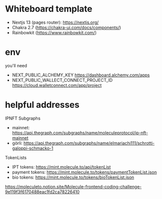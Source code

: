 # Whiteboard template

- Nextjs 13 (pages router): https://nextjs.org/
- Chakra 2.7 (https://chakra-ui.com/docs/components/)
- Rainbowkit (https://www.rainbowkit.com/)

# env

you'll need

- NEXT_PUBLIC_ALCHEMY_KEY https://dashboard.alchemy.com/apps
- NEXT_PUBLIC_WALLECT_CONNECT_PROJECT_ID https://cloud.walletconnect.com/app/project

# helpful addresses

IPNFT Subgraphs

- mainnet: https://api.thegraph.com/subgraphs/name/moleculeprotocol/ip-nft-mainnet
- görli: https://api.thegraph.com/subgraphs/name/elmariachi111/schrotti-galoppi-schmacko-1

TokenLists

- IPT tokens: https://mint.molecule.to/api/tokenList
- payment tokens: https://mint.molecule.to/tokens/paymentTokenList.json
- bio tokens: https://mint.molecule.to/tokens/bioTokenList.json

https://moleculeto.notion.site/Molecule-frontend-coding-challenge-9e119f3f6170488eac1fd2ca78226410
